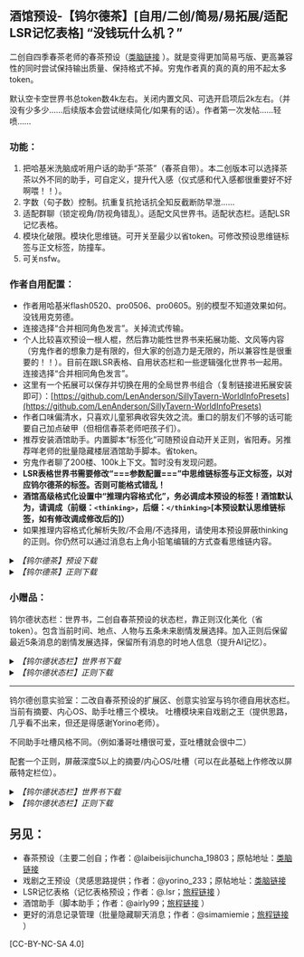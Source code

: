 ## 酒馆预设-【钨尔德茶】[自用/二创/简易/易拓展/适配LSR记忆表格] “没钱玩什么机？”

二创自四季春茶老师的春茶预设（[类脑链接](https://discord.com/channels/1134557553011998840/1374750516177010719) ）。就是变得更加简易丐版、更高兼容性的同时尝试保持输出质量、保持格式不掉。穷鬼作者真的真的真的用不起太多token。

默认空卡空世界书总token数4k左右。关闭内置文风、可选开启项后2k左右。（并没有少多少……后续版本会尝试继续简化/如果有的话）。作者第一次发帖……轻喷……

### 功能：
1. 把哈基米洗脑成听用户话的助手“茶茶”（春茶自带）。本二创版本可以选择茶茶以外不同的助手，可自定义，提升代入感（仪式感和代入感都很重要好不好啊喂！！）。
2. 字数（句子数）控制。抗重复抗抢话抗全知反截断防早泄……
3. 适配群聊（锁定视角/防视角错乱）。适配文风世界书。适配状态栏。适配LSR记忆表格。
4. 模块化破限。模块化思维链。可开关至最少以省token。可修改预设思维链标签与正文标签，防撞车。
5. 可关nsfw。

### 作者自用配置：

- 作者用哈基米flash0520、pro0506、pro0605。别的模型不知道效果如何。没钱用克劳德。
- 连接选择“合并相同角色发言”。关掉流式传输。
- 个人比较喜欢预设一根人棍，然后靠功能性世界书来拓展功能、文风等内容（穷鬼作者的想象力是有限的，但大家的创造力是无限的，所以兼容性是很重要的！！）。目前在跟LSR表格、自用状态栏和一些逻辑强化世界书一起用。连接选择“合并相同角色发言”。
- 这里有一个拓展可以保存并切换在用的全局世界书组合（复制链接进拓展安装即可）：[https://github.com/LenAnderson/SillyTavern-WorldInfoPresets](https://github.com/LenAnderson/SillyTavern-WorldInfoPresets)
- 作者口味偏清水，只喜欢儿童邪典收容失效之流。重口的朋友们不够的话可能要自己加点破甲（但相信春茶老师吧孩子们）。
- 推荐安装酒馆助手。内置脚本“标签化”可随预设自动开关正则，省阳寿。另推荐咩老师的批量隐藏楼层酒馆助手脚本。省token。
- 穷鬼作者聊了200楼、100k上下文。暂时没有发现问题。
- **LSR表格世界书需要修改“===参数配置===”中思维链标签与正文标签，以对应钨尔德茶的标签。否则可能格式错乱！**
- **酒馆高级格式化设置中“推理内容格式化”，务必调成本预设的标签！酒馆默认为<think>，请调成（前缀：`<thinking>`，后缀：`</thinking>`[本预设默认思维链标签，如有修改调成修改后的]）**
- 如果推理内容格式化解析失败/不会用/不选择用，请使用本预设屏蔽thinking的正则。你仍然可以通过消息右上角小铅笔编辑的方式查看思维链内容。

<details>
<summary><i>【钨尔德茶】预设下载</i></summary>

v1.1.2:
- 修复了Post-Instruction中语言未同步配置语言的问题。
- 修复了一些其它地方中未同步配置选项的问题。（具体哪我忘了）
+ [【钨尔德茶】【春茶】预设v1.1.2.json](presets/【钨尔德茶】【春茶】预设v1.1.2.json)

v1.1.1:

- 添加了自定义助手的注释，更方便自定义
- 添加了长款破限（摘自春茶最新版，感谢春茶老师）
- 添加了互动模式/语言设置
- 更细致拆分了功能区的项目（语言、视角控制等）
- 预设信息中添加了思维链设置相关信息
+ [【钨尔德茶】【春茶】预设v1.1.1.json](presets/【钨尔德茶】【春茶】预设v1.1.1.json)

v1.1.0:
- 最初的版本。
+ [【钨尔德茶】【春茶】预设v1.1.0.json](presets/【钨尔德茶】【春茶】预设v1.1.0.json)
</details>

<details>
<summary><i>【钨尔德茶】正则下载</i></summary>

+ [【钨尔德茶】不显示content（减小间距）.json](regexes/【钨尔德茶】不显示content（减小间距）.json)

+ [【钨尔德茶】不发送字数控制标记.json](regexes/【钨尔德茶】不发送字数控制标记.json)

+ [【钨尔德茶】屏蔽thinking思维链（酒馆解析失效开）.json](regexes/【钨尔德茶】屏蔽thinking思维链（酒馆解析失效开）.json)
</details>


### 小赠品：

钨尔德状态栏：世界书，二创自春茶预设的状态栏，靠正则汉化美化（省token）。包含当前时间、地点、人物与五条未来剧情发展选择。加入正则后保留最近5条消息的剧情发展选择，保留所有消息的时地人信息（提升AI记忆）。

<details>
<summary><i>【钨尔德状态栏】世界书下载</i></summary>

v1.0.0:

- 最初的版本。
+ [【钨尔德状态栏】钨尔德自用状态栏v1.0.0.json](worldbooks/【钨尔德状态栏】钨尔德自用状态栏v1.0.0.json)
</details>

<details>
<summary><i>【钨尔德状态栏】正则下载</i></summary>

+ [【钨尔德状态栏】提示词隐藏choices[5].json](regexes/【钨尔德状态栏】提示词隐藏choices[5].json)

+ [【钨尔德状态栏】汉化information.json](regexes/【钨尔德状态栏】汉化information.json)

+ [【钨尔德状态栏】汉化choices.json](regexes/【钨尔德状态栏】汉化choices.json)
</details>

---
钨尔德创意实验室：二改自春茶预设的扩展区、创意实验室与钨尔德自用状态栏。当前有摘要、内心OS、助手吐槽三个模块。
吐槽模块来自戏剧之王（提供思路，几乎看不出来，但还是得感谢Yorino老师）。

不同助手吐槽风格不同。（例如潘哥吐槽很可爱，亚吐槽就会很中二）

配套一个正则，屏蔽深度5以上的摘要/内心OS/吐槽（可以在此基础上作修改以屏蔽特定栏位）。

<details>
<summary><i>【钨尔德状态栏】世界书下载</i></summary>

v1.0.0:

- 最初的版本。
+ [【钨尔德趣味】钨尔德创意实验室v1.0.0.json](worldbooks/【钨尔德趣味】钨尔德创意实验室v1.0.0.json)
</details>

<details>
<summary><i>【钨尔德状态栏】正则下载</i></summary>

+ [【钨尔德趣味】不发送(摘要_内心os_吐槽)[5].json](regexes/【钨尔德趣味】不发送(摘要_内心os_吐槽)[5].json)
</details>


## 另见：

- 春茶预设（主要二创自；作者：@laibeisijichuncha_19803；原帖地址：[类脑链接](https://discord.com/channels/1134557553011998840/1374750516177010719%EF%BC%89)
- 戏剧之王预设（灵感思路提供；作者：@yorino_233；原帖地址：[类脑链接](https://discord.com/channels/1134557553011998840/1355588349196243145%EF%BC%89)
- LSR记忆表格（记忆表格预设；作者：@.lsr；[旅程链接](https://discord.com/channels/1291925535324110879/1361647748738322432) ）
- 酒馆助手（脚本助手；作者：@airly99；[旅程链接](https://discord.com/channels/1291925535324110879/1363482767421341868) ）
- 更好的消息记录管理（批量隐藏聊天消息；作者：@simamiemie；[旅程链接](https://discord.com/channels/1291925535324110879/1370465356828901506) ）

[CC-BY-NC-SA 4.0]